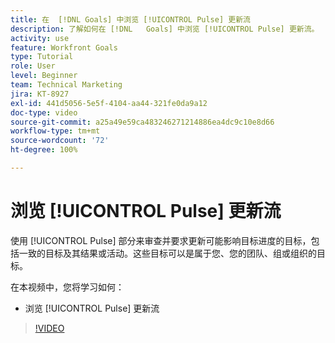 ```yaml
---
title: 在  [!DNL Goals] 中浏览 [!UICONTROL Pulse] 更新流
description: 了解如何在 [!DNL   Goals] 中浏览 [!UICONTROL Pulse] 更新流。
activity: use
feature: Workfront Goals
type: Tutorial
role: User
level: Beginner
team: Technical Marketing
jira: KT-8927
exl-id: 441d5056-5e5f-4104-aa44-321fe0da9a12
doc-type: video
source-git-commit: a25a49e59ca483246271214886ea4dc9c10e8d66
workflow-type: tm+mt
source-wordcount: '72'
ht-degree: 100%

---
```


# 浏览 [!UICONTROL Pulse] 更新流

使用 [!UICONTROL Pulse] 部分来审查并要求更新可能影响目标进度的目标，包括一致的目标及其结果或活动。这些目标可以是属于您、您的团队、组或组织的目标。

在本视频中，您将学习如何：

* 浏览 [!UICONTROL Pulse] 更新流

>[!VIDEO](https://video.tv.adobe.com/v/335199/?quality=12&learn=on)
